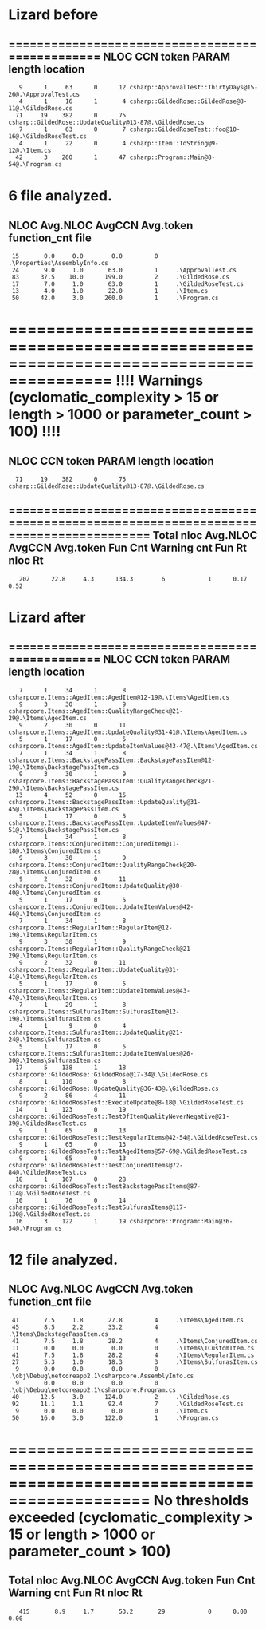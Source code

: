 # Lizard before



================================================
  NLOC    CCN   token  PARAM  length  location
------------------------------------------------
       9      1     63      0      12 csharp::ApprovalTest::ThirtyDays@15-26@.\ApprovalTest.cs
       4      1     16      1       4 csharp::GildedRose::GildedRose@8-11@.\GildedRose.cs
      71     19    382      0      75 csharp::GildedRose::UpdateQuality@13-87@.\GildedRose.cs
       7      1     63      0       7 csharp::GildedRoseTest::foo@10-16@.\GildedRoseTest.cs
       4      1     22      0       4 csharp::Item::ToString@9-12@.\Item.cs
      42      3    260      1      47 csharp::Program::Main@8-54@.\Program.cs
6 file analyzed.
==============================================================
NLOC    Avg.NLOC  AvgCCN  Avg.token  function_cnt    file
--------------------------------------------------------------
     15       0.0     0.0        0.0         0     .\Properties\AssemblyInfo.cs
     24       9.0     1.0       63.0         1     .\ApprovalTest.cs
     83      37.5    10.0      199.0         2     .\GildedRose.cs
     17       7.0     1.0       63.0         1     .\GildedRoseTest.cs
     13       4.0     1.0       22.0         1     .\Item.cs
     50      42.0     3.0      260.0         1     .\Program.cs

=========================================================================================
!!!! Warnings (cyclomatic_complexity > 15 or length > 1000 or parameter_count > 100) !!!!
================================================
  NLOC    CCN   token  PARAM  length  location
------------------------------------------------
      71     19    382      0      75 csharp::GildedRose::UpdateQuality@13-87@.\GildedRose.cs
==========================================================================================
Total nloc   Avg.NLOC  AvgCCN  Avg.token   Fun Cnt  Warning cnt   Fun Rt   nloc Rt
------------------------------------------------------------------------------------------
       202      22.8     4.3      134.3        6            1      0.17    0.52




# Lizard after



================================================
  NLOC    CCN   token  PARAM  length  location
------------------------------------------------
       7      1     34      1       8 csharpcore.Items::AgedItem::AgedItem@12-19@.\Items\AgedItem.cs
       9      3     30      1       9 csharpcore.Items::AgedItem::QualityRangeCheck@21-29@.\Items\AgedItem.cs
       9      2     30      0      11 csharpcore.Items::AgedItem::UpdateQuality@31-41@.\Items\AgedItem.cs
       5      1     17      0       5 csharpcore.Items::AgedItem::UpdateItemValues@43-47@.\Items\AgedItem.cs
       7      1     34      1       8 csharpcore.Items::BackstagePassItem::BackstagePassItem@12-19@.\Items\BackstagePassItem.cs
       9      3     30      1       9 csharpcore.Items::BackstagePassItem::QualityRangeCheck@21-29@.\Items\BackstagePassItem.cs
      13      4     52      0      15 csharpcore.Items::BackstagePassItem::UpdateQuality@31-45@.\Items\BackstagePassItem.cs
       5      1     17      0       5 csharpcore.Items::BackstagePassItem::UpdateItemValues@47-51@.\Items\BackstagePassItem.cs
       7      1     34      1       8 csharpcore.Items::ConjuredItem::ConjuredItem@11-18@.\Items\ConjuredItem.cs
       9      3     30      1       9 csharpcore.Items::ConjuredItem::QualityRangeCheck@20-28@.\Items\ConjuredItem.cs
       9      2     32      0      11 csharpcore.Items::ConjuredItem::UpdateQuality@30-40@.\Items\ConjuredItem.cs
       5      1     17      0       5 csharpcore.Items::ConjuredItem::UpdateItemValues@42-46@.\Items\ConjuredItem.cs
       7      1     34      1       8 csharpcore.Items::RegularItem::RegularItem@12-19@.\Items\RegularItem.cs
       9      3     30      1       9 csharpcore.Items::RegularItem::QualityRangeCheck@21-29@.\Items\RegularItem.cs
       9      2     32      0      11 csharpcore.Items::RegularItem::UpdateQuality@31-41@.\Items\RegularItem.cs
       5      1     17      0       5 csharpcore.Items::RegularItem::UpdateItemValues@43-47@.\Items\RegularItem.cs
       7      1     29      1       8 csharpcore.Items::SulfurasItem::SulfurasItem@12-19@.\Items\SulfurasItem.cs
       4      1      9      0       4 csharpcore.Items::SulfurasItem::UpdateQuality@21-24@.\Items\SulfurasItem.cs
       5      1     17      0       5 csharpcore.Items::SulfurasItem::UpdateItemValues@26-30@.\Items\SulfurasItem.cs
      17      5    138      1      18 csharpcore::GildedRose::GildedRose@17-34@.\GildedRose.cs
       8      1    110      0       8 csharpcore::GildedRose::UpdateQuality@36-43@.\GildedRose.cs
       9      2     86      4      11 csharpcore::GildedRoseTest::ExecuteUpdate@8-18@.\GildedRoseTest.cs
      14      1    123      0      19 csharpcore::GildedRoseTest::TestOfItemQualityNeverNegative@21-39@.\GildedRoseTest.cs
       9      1     65      0      13 csharpcore::GildedRoseTest::TestRegularItems@42-54@.\GildedRoseTest.cs
       9      1     65      0      13 csharpcore::GildedRoseTest::TestAgedItems@57-69@.\GildedRoseTest.cs
       9      1     65      0      13 csharpcore::GildedRoseTest::TestConjuredItems@72-84@.\GildedRoseTest.cs
      18      1    167      0      28 csharpcore::GildedRoseTest::TestBackstagePassItems@87-114@.\GildedRoseTest.cs
      10      1     76      0      14 csharpcore::GildedRoseTest::TestSulfurasItems@117-130@.\GildedRoseTest.cs
      16      3    122      1      19 csharpcore::Program::Main@36-54@.\Program.cs
12 file analyzed.
==============================================================
NLOC    Avg.NLOC  AvgCCN  Avg.token  function_cnt    file
--------------------------------------------------------------
     41       7.5     1.8       27.8         4     .\Items\AgedItem.cs
     45       8.5     2.2       33.2         4     .\Items\BackstagePassItem.cs
     41       7.5     1.8       28.2         4     .\Items\ConjuredItem.cs
     11       0.0     0.0        0.0         0     .\Items\ICustomItem.cs
     41       7.5     1.8       28.2         4     .\Items\RegularItem.cs
     27       5.3     1.0       18.3         3     .\Items\SulfurasItem.cs
      9       0.0     0.0        0.0         0     .\obj\Debug\netcoreapp2.1\csharpcore.AssemblyInfo.cs
      9       0.0     0.0        0.0         0     .\obj\Debug\netcoreapp2.1\csharpcore.Program.cs
     40      12.5     3.0      124.0         2     .\GildedRose.cs
     92      11.1     1.1       92.4         7     .\GildedRoseTest.cs
      9       0.0     0.0        0.0         0     .\Item.cs
     50      16.0     3.0      122.0         1     .\Program.cs

=============================================================================================
No thresholds exceeded (cyclomatic_complexity > 15 or length > 1000 or parameter_count > 100)
==========================================================================================
Total nloc   Avg.NLOC  AvgCCN  Avg.token   Fun Cnt  Warning cnt   Fun Rt   nloc Rt
------------------------------------------------------------------------------------------
       415       8.9     1.7       53.2       29            0      0.00    0.00